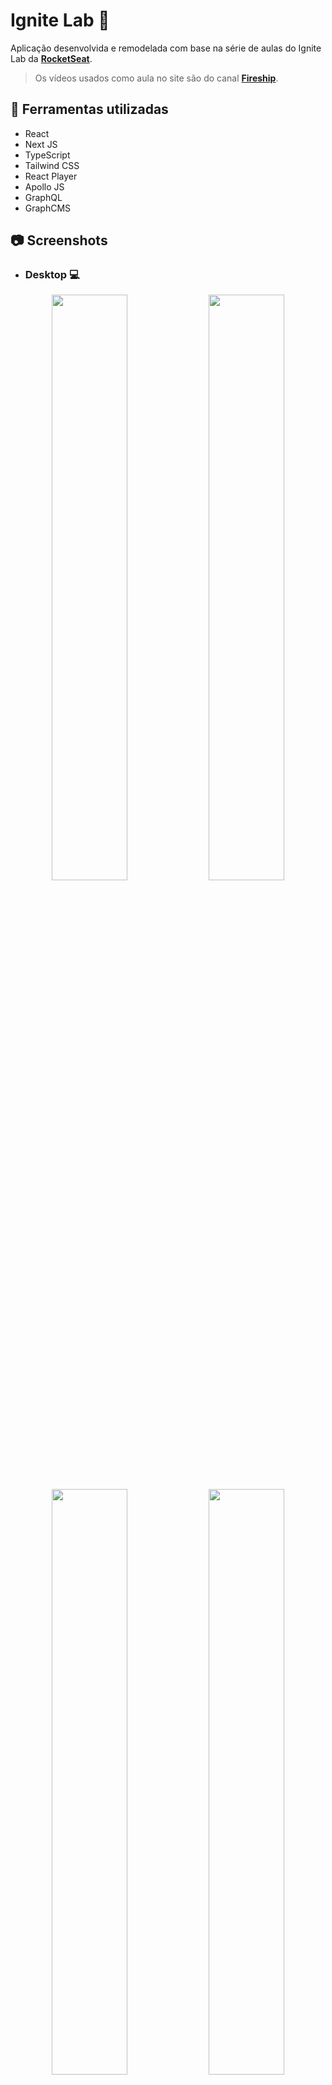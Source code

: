 # Ignite Lab :rocket:

Aplicação desenvolvida e remodelada com base na série de aulas do Ignite Lab da [**RocketSeat**](https://github.com/rocketseat).
> Os vídeos usados como aula no site são do canal [**Fireship**](https://www.youtube.com/c/Fireship).

## :wrench: Ferramentas utilizadas

* React
* Next JS
* TypeScript
* Tailwind CSS
* React Player
* Apollo JS
* GraphQL
* GraphCMS

## :camera: Screenshots

* ### Desktop :computer:

<p align="center">
  <img src="https://user-images.githubusercontent.com/75534648/177230005-ed84049b-4fb0-4711-9aae-d02ca90d3b5f.png" width="49%"/>
  <img src="https://user-images.githubusercontent.com/75534648/177229637-cfa1ad95-3b84-45ba-9034-c5206940dd65.png" width="49%"/>
  <img src="https://user-images.githubusercontent.com/75534648/177231100-8ccc8db2-cc58-427a-b3c9-f463fd0fbb92.png" width="49%"/>
  <img src="https://user-images.githubusercontent.com/75534648/177231144-b0a1ff0f-2d9f-4b32-98fb-7afb7e2a0c7c.png" width="49%"/>

* ### Mobile :iphone:

<p align="center">
  <img src="https://user-images.githubusercontent.com/75534648/177232110-45fe5725-0af0-4cd5-aaa9-1d71ff6e88b6.png" height="500"/>
  <img src="https://user-images.githubusercontent.com/75534648/177232397-4b1e54bd-500d-4aef-964c-6689e8c5c725.png" height="500"/>
  <img src="https://user-images.githubusercontent.com/75534648/177232853-eb05edb8-28f1-489e-8475-e302f5ec64fc.png" height="500"/>
  <img src="https://user-images.githubusercontent.com/75534648/177233094-98bd18b2-37d8-448d-befd-642c772aefec.png" height="500"/>

## :gear: Como executar?

```shell
  git clone https://github.com/BPThiago/ignite-next.git
  
  # Abra o diretório recém criado
  cd ignite-next
  
  # Instale as dependências utilizando "yarn" ou "npm install"
  yarn
  
  # Execute o script usando "yarn dev" ou "npm run dev"
  yarn dev
  
  #Obs: Para um funcionamento adequado, será necessário adicionar variáveis de ambiente.
```

## :white_check_mark: TO-DO

* [x] Autenticação com GitHub
* [x] Autenticação com Google
* [x] Uso do Next Auth
* [x] Uso do React Player no lugar do Vime JS por melhor compatibilidade com a versão 18.2.0 do React
* [x] Responsividade
* [x] Alterar aparência do scroll
